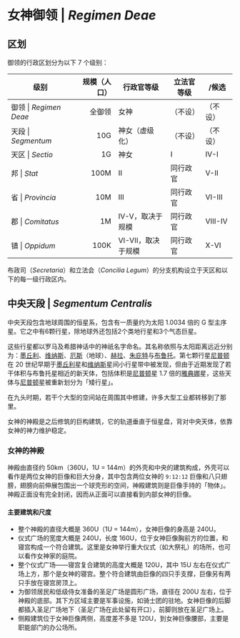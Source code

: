 # 女神御领 | *Regimen Deae*

## 区划

御领的行政区划分为以下 7 个级别：

| 级别                   | 规模（人口） | 行政官等级        | 立法官等级 | /候选     |
| -------------------- | -----: | ------------ | ----- | ------- |
| 御领 \| *Regimen Deae* |    全御领 | 女神           | （不设）  | （不设）    |
| 天段 \| *Segmentum*    |    10G | 神女（虚级化）      | （不设）  | （不设）    |
| 天区 \| *Sectio*       |     1G | 神女           | I     | IV-I    |
| 邦 \| *Stat*          |   100M | II           | 同行政官  | V-II    |
| 省 \| *Provincia*     |    10M | III          | 同行政官  | VI-III  |
| 郡 \| *Comitatus*     |     1M | IV-V，取决于规模   | 同行政官  | VIII-IV |
| 镇 \| *Oppidum*       |   100K | VI-VII，取决于规模 | 同行政官  | X-VI    |

布政司（*Secretaria*）和立法会（*Concilia Legum*）的分支机构设立于天区和以下的每一级行政区内。

## 中央天段 | *Segmentum Centralis*

中央天段包含地球周围的恒星系，包含有一质量约为太阳 1.0034 倍的 G 型主序星。它之中有6颗行星，除地球外还包括2个类地行星和3个气态巨星。

这些行星都以罗马及希腊神话中的神祇名字命名。其名称依照与太阳距离远近分别为：<u>墨丘利</u>、<u>维纳斯</u>、<u>厄斯</u>（地球）、<u>赫拉</u>、<u>朱庇特</u>与<u>布鲁托</u>。第七颗行星<u>尼普顿</u>在 20 世纪早期于<u>墨丘利</u>星和<u>维纳斯</u>星间小行星带中被发现，但由于近期发现了若干体积与布鲁托星相近的新天体，包括体积是<u>尼普顿</u>星 1.7 倍的<u>雅典娜</u>星，这些天体与<u>尼普顿</u>星被重新划分为「矮行星」。

在九头时期，若干个大型的空间站在周围其中修建，许多大型工业都转移到了那里。

女神的神殿是之后修筑的巨构建筑，它的轨道垂直于恒星盘，背对中央天体，依靠女神的神力维护稳定。

### 女神的神殿

神殿由直径约 50km（360U，1U = 144m）的外壳和中央的建筑构成，外壳可以看作是两位女神的巨像和巨大分身，其中包含两位女神的 `9:12:12` 巨像和八只翅膀，翅膀向前伸展包围出一个球壳形的空间，神殿建筑则是巨像手持的「物体」。神殿正面没有完全封闭，因而从正面可以直接看到内部女神的巨像。

#### 主要建筑和尺度

- 整个神殿的直径大概是 360U（1U = 144m），女神巨像的身高是 240U。
- 仪式广场的宽度大概是 240U，长度 160U，位于女神巨像胸前方的位置，和寝宫构成一个符合建筑。这里是女神举行重大仪式（如大祭礼）的场所，也可以看作女神家的庭院。
- 整个仪式广场——寝宫复合建筑的高度大概是 120U，其中 15U 左右在仪式广场上方，那个是女神的寝宫。整个符合建筑由巨像的四只手支撑，巨像另有两只手放在寝宫房顶上。
- 为御领居民和低级侍女准备的圣足广场是圆形广场，直径在 200U 左右，位于神殿的底部。其下方区域主要是军事设施，如骑士团的驻地。女神巨像的后脚都插入圣足广场地下（圣足广场在此处留有开口），前脚则放在圣足广场上。
- 侧殿建筑位于女神巨像两侧，高度差不多是 120U，到女神巨像腰部，主要是职能部门的办公场所。

